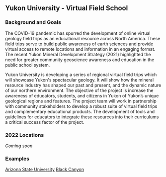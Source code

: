 ## Yukon University - Virtual Field School

### Background and Goals
The COVID-19 pandemic has spurred the development of online virtual geology field trips as an educational resource across North America. These field trips serve to build public awareness of earth sciences and provide virtual access to remote locations and information in an engaging format. The recent Yukon Mineral Development Strategy (2021) highlighted the need for greater community geoscience awareness and education in the public school system.  

Yukon University is developing a series of regional virtual field trips which will showcase Yukon's spectacular geology. It will show how the mineral resource industry has shaped our past and present, and the dynamic nature of our northern environment. The objective of the project is increase the awareness of educators, students, and citizens in Yukon of Yukon’s unique geological regions and features.  The project team will work in partnership with community stakeholders to develop a robust suite of virtual field trips and complementary educational products. The development of tools and guidelines for educators to integrate these resources into their curriculums a critical success factor of the project.  

### 2022 Locations
_Coming soon_ 

### Examples
[Arizona State University](https://vft.asu.edu)
[Black Canyon ](https://aelp.smartsparrow.com/v/open/y4m9alvn)


